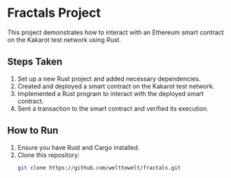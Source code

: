 # Fractals Project

This project demonstrates how to interact with an Ethereum smart contract on the Kakarot test network using Rust.

## Steps Taken

1. Set up a new Rust project and added necessary dependencies.
2. Created and deployed a smart contract on the Kakarot test network.
3. Implemented a Rust program to interact with the deployed smart contract.
4. Sent a transaction to the smart contract and verified its execution.

## How to Run

1. Ensure you have Rust and Cargo installed.
2. Clone this repository:
   ```sh
   git clone https://github.com/welttowelt/fractals.git

